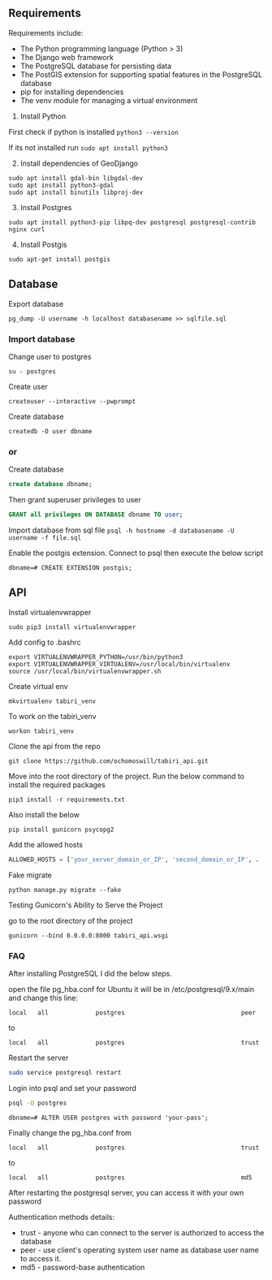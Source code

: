 ## Requirements

Requirements include:
* The Python programming language (Python > 3) 
* The Django web framework
* The PostgreSQL database for persisting data
* The PostGIS extension for supporting spatial features in the PostgreSQL database
* pip for installing dependencies
* The venv module for managing a virtual environment

1. Install Python

First check if python is installed
`python3 --version`

If its not installed run
`sudo apt install python3`

2. Install dependencies of GeoDjango

```
sudo apt install gdal-bin libgdal-dev
sudo apt install python3-gdal
sudo apt install binutils libproj-dev
```

3. Install Postgres

```
sudo apt install python3-pip libpq-dev postgresql postgresql-contrib nginx curl
```

4. Install Postgis

```shell
sudo apt-get install postgis
```



## Database

Export database

`pg_dump -U username -h localhost databasename >> sqlfile.sql
`

### Import database

Change user to postgres

`
su - postgres
`

Create user

`createuser --interactive --pwprompt`

Create database

`createdb -O user dbname`

### or

Create database

```sql
create database dbname;
```

Then grant superuser privileges to user

```sql
GRANT all privileges ON DATABASE dbname TO user;
```


Import database from sql file
`
psql -h hostname -d databasename -U username -f file.sql
`

Enable the postgis extension. Connect to psql then execute the below script

```shell
dbname=# CREATE EXTENSION postgis;
```


## API

Install virtualenvwrapper

```shell
sudo pip3 install virtualenvwrapper
```

Add config to .bashrc

```shell
export VIRTUALENVWRAPPER_PYTHON=/usr/bin/python3
export VIRTUALENVWRAPPER_VIRTUALENV=/usr/local/bin/virtualenv
source /usr/local/bin/virtualenvwrapper.sh
```

Create virtual env

```shell
mkvirtualenv tabiri_venv
```

To work on the tabiri_venv

```shell
workon tabiri_venv
```

Clone the api from the repo

```shell
git clone https://github.com/ochomoswill/tabiri_api.git
```

Move into the root directory of the project. Run the below command to install the required packages

```shell
pip3 install -r requirements.txt
```

Also install the below

```shell
pip install gunicorn psycopg2
```


Add the allowed hosts

```python
ALLOWED_HOSTS = ['your_server_domain_or_IP', 'second_domain_or_IP', . . .,'127.0.0.1',  'localhost']
```


Fake migrate
```shell
python manage.py migrate --fake
```

Testing Gunicorn's Ability to Serve the Project

go to the root directory of the project

```shell
gunicorn --bind 0.0.0.0:8000 tabiri_api.wsgi
```


### FAQ

After installing PostgreSQL I did the below steps. 


open the file pg_hba.conf for Ubuntu it will be in /etc/postgresql/9.x/main and change this line:
```text
local   all             postgres                                peer
```

to

```text
local   all             postgres                                trust
```


Restart the server

```bash
sudo service postgresql restart
```

Login into psql and set your password

```bash
psql -U postgres
```

```shell
dbname=# ALTER USER postgres with password 'your-pass';
```

Finally change the pg_hba.conf from

```text
local   all             postgres                                trust
```

to

```text
local   all             postgres                                md5
```

After restarting the postgresql server, you can access it with your own password

Authentication methods details:

*  trust - anyone who can connect to the server is authorized to access the database
*  peer - use client's operating system user name as database user name to access it.
*  md5 - password-base authentication




